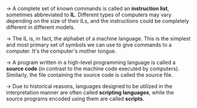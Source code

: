-> A complete set of known commands is called an **instruction list**, sometimes abbreviated to **IL**. Different types of computers may vary depending on the size of their ILs, and the instructions could be completely different in different models.

-> The IL is, in fact, the alphabet of a machine language. This is the simplest and most primary set of symbols we can use to give commands to a computer. It's the computer's mother tongue.
 
-> A program written in a high-level programming language is called a **source code** (in contrast to the machine code executed by computers). Similarly, the file containing the source code is called the source file.

-> Due to historical reasons, languages designed to be utilized in the interpretation manner are often called **scripting languages**, while the source programs encoded using them are called **scripts**.
